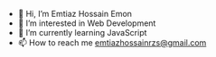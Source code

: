 - 👋 Hi, I’m Emtiaz Hossain Emon 
- 👀 I’m interested in Web Development 
- 🌱 I’m currently learning JavaScript
- 📫 How to reach me emtiazhossainrzs@gmail.com 

<!---
EmtiazHossainE2/EmtiazHossainE2 is a ✨ special ✨ repository because its `README.md` (this file) appears on your GitHub profile.
You can click the Preview link to take a look at your changes.
--->
